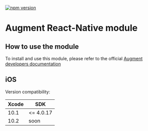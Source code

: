 [![npm version](https://badge.fury.io/js/react-native-augment.svg)](https://badge.fury.io/js/react-native-augment)
# Augment React-Native module

## How to use the module

To install and use this module, please refer to the official [Augment developers documentation](https://developers.augment.com/react-native-sdk)

## iOS
Version compatibility:

| Xcode | SDK       |
|-------|-----------|
| 10.1  | <= 4.0.17 |
| 10.2  |   soon    |
